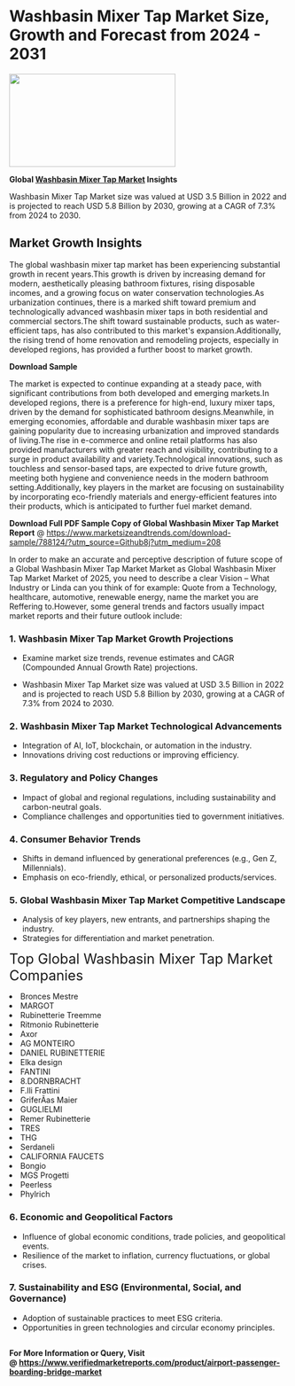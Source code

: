 <H1>Washbasin Mixer Tap Market Size, Growth and Forecast from 2024 - 2031</H1><img class="aligncenter size-medium wp-image-584254" src="https://thirdeyenews.in/wp-content/uploads/2024/09/Global-Market-Research-300x168.jpeg" alt="" width="300" height="168" /><p><strong>Global&nbsp;<a href="https://www.marketsizeandtrends.com/download-sample/788124/?utm_source=Github8j?utm_medium=208">Washbasin Mixer Tap Market</a> Insights</strong></p><p>Washbasin Mixer Tap Market size was valued at USD 3.5 Billion in 2022 and is projected to reach USD 5.8 Billion by 2030, growing at a CAGR of 7.3% from 2024 to 2030.</p><p><h2>Market Growth Insights</h2> <p>The global washbasin mixer tap market has been experiencing substantial growth in recent years.This growth is driven by increasing demand for modern, aesthetically pleasing bathroom fixtures, rising disposable incomes, and a growing focus on water conservation technologies.As urbanization continues, there is a marked shift toward premium and technologically advanced washbasin mixer taps in both residential and commercial sectors.The shift toward sustainable products, such as water-efficient taps, has also contributed to this market's expansion.Additionally, the rising trend of home renovation and remodeling projects, especially in developed regions, has provided a further boost to market growth.</p> <p><strong>Download Sample</strong></p> <p>The market is expected to continue expanding at a steady pace, with significant contributions from both developed and emerging markets.In developed regions, there is a preference for high-end, luxury mixer taps, driven by the demand for sophisticated bathroom designs.Meanwhile, in emerging economies, affordable and durable washbasin mixer taps are gaining popularity due to increasing urbanization and improved standards of living.The rise in e-commerce and online retail platforms has also provided manufacturers with greater reach and visibility, contributing to a surge in product availability and variety.Technological innovations, such as touchless and sensor-based taps, are expected to drive future growth, meeting both hygiene and convenience needs in the modern bathroom setting.Additionally, key players in the market are focusing on sustainability by incorporating eco-friendly materials and energy-efficient features into their products, which is anticipated to further fuel market demand.</p> <p><span class=""><strong>Download Full PDF Sample Copy of Global Washbasin Mixer Tap Market Report</strong> @ <a href="https://www.marketsizeandtrends.com/download-sample/788124/?utm_source=Github8j?utm_medium=208" target="_blank">https://www.marketsizeandtrends.com/download-sample/788124/?utm_source=Github8j?utm_medium=208</a></span></p><p>In order to make an accurate and perceptive description of future scope of a Global&nbsp;Washbasin Mixer Tap Market Market as Global&nbsp;Washbasin Mixer Tap Market Market of 2025, you need to describe a clear Vision &ndash; What Industry or Linda can you think of for example: Quote from a Technology, healthcare, automotive, renewable energy, name the market you are Reffering to.However, some general trends and factors usually impact market reports and their future outlook include:</p><h3>1.&nbsp;<strong>Washbasin Mixer Tap Market Growth Projections</strong></h3><ul><li>Examine market size trends, revenue estimates and CAGR (Compounded Annual Growth Rate) projections.</li><li><p>Washbasin Mixer Tap Market size was valued at USD 3.5 Billion in 2022 and is projected to reach USD 5.8 Billion by 2030, growing at a CAGR of 7.3% from 2024 to 2030.</p></li></ul><h3>2.&nbsp;<strong>Washbasin Mixer Tap Market Technological Advancements</strong></h3><ul><li>Integration of AI, IoT, blockchain, or automation in the industry.</li><li>Innovations driving cost reductions or improving efficiency.</li></ul><h3>3.&nbsp;<strong>Regulatory and Policy Changes</strong></h3><ul><li>Impact of global and regional regulations, including sustainability and carbon-neutral goals.</li><li>Compliance challenges and opportunities tied to government initiatives.</li></ul><h3>4.&nbsp;<strong>Consumer Behavior Trends</strong></h3><ul><li>Shifts in demand influenced by generational preferences (e.g., Gen Z, Millennials).</li><li>Emphasis on eco-friendly, ethical, or personalized products/services.</li></ul><h3>5.&nbsp;<strong>Global Washbasin Mixer Tap Market Competitive Landscape</strong></h3><ul><li>Analysis of key players, new entrants, and partnerships shaping the industry.</li><li>Strategies for differentiation and market penetration.</li></ul><p data-pm-slice="1 1 []"><span style="color: inherit; font-family: inherit; font-size: 25px;">Top Global Washbasin Mixer Tap Market Companies</span></p><div class="" data-test-id=""><p><li>Bronces Mestre</li><li> MARGOT</li><li> Rubinetterie Treemme</li><li> Ritmonio Rubinetterie</li><li> Axor</li><li> AG MONTEIRO</li><li> DANIEL RUBINETTERIE</li><li> Elka design</li><li> FANTINI</li><li> 8.DORNBRACHT</li><li> F.lli Frattini</li><li> GriferÃ­as Maier</li><li> GUGLIELMI</li><li> Remer Rubinetterie</li><li> TRES</li><li> THG</li><li> Serdaneli</li><li> CALIFORNIA FAUCETS</li><li> Bongio</li><li> MGS Progetti</li><li> Peerless</li><li> Phylrich</li></p></div><h3>6.&nbsp;<strong>Economic and Geopolitical Factors</strong></h3><ul><li>Influence of global economic conditions, trade policies, and geopolitical events.</li><li>Resilience of the market to inflation, currency fluctuations, or global crises.</li></ul><h3>7.&nbsp;<strong>Sustainability and ESG (Environmental, Social, and Governance)</strong></h3><ul><li>Adoption of sustainable practices to meet ESG criteria.</li><li>Opportunities in green technologies and circular economy principles.</li></ul><h2><strong style="font-size: 14px;">For More Information or Query, Visit @&nbsp;</strong><a style="background-color: #ffffff; font-size: 14px;" href="https://www.marketsizeandtrends.com/report/washbasin-mixer-tap-market/" target="_blank">https://www.verifiedmarketreports.com/product/airport-passenger-boarding-bridge-market</a></h2>